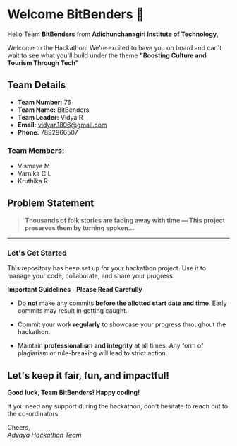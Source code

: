 # Welcome BitBenders 👋

Hello Team **BitBenders** from **Adichunchanagiri Institute of Technology**,

Welcome to the Hackathon! We're excited to have you on board and can't wait to see what you'll build under the theme **"Boosting Culture and Tourism Through Tech"** 

## Team Details

- **Team Number:** 76  
- **Team Name:** BitBenders
- **Team Leader:** Vidya R  
- **Email:** vidyar.1806@gmail.com  
- **Phone:** 7892966507  

### Team Members:
- Vismaya M 
- Varnika C L 
- Kruthika R 

## Problem Statement

> **Thousands of folk stories are fading away with time — This project preserves them by turning spoken...**

---

### Let's Get Started 

This repository has been set up for your hackathon project. Use it to manage your code, collaborate, and share your progress.

**Important Guidelines - Please Read Carefully**

- Do **not** make any commits **before the allotted start date and time**. Early commits may result in getting caught.
- Commit your work **regularly** to showcase your progress throughout the hackathon.

- Maintain **professionalism and integrity** at all times. Any form of plagiarism or rule-breaking will lead to strict action.

Let's keep it fair, fun, and impactful! 
---

**Good luck, Team BitBenders! Happy coding!**

If you need any support during the hackathon, don't hesitate to reach out to the co-ordinators.

Cheers,  
_Advaya Hackathon Team_
